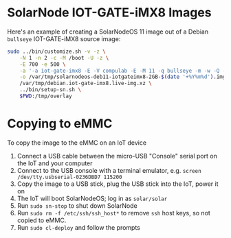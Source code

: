 # SolarNode IOT-GATE-iMX8 Images

Here's an example of creating a SolarNodeOS 11 image out of a Debian `bullseye` IOT-GATE-iMX8 source
image:

```sh
sudo ../bin/customize.sh -v -z \
	-N 1 -n 2 -c -M /boot -U -z \
	-E 700 -e 500 \
	-a '-a iot-gate-imx8 -E -V compulab -E -M 11 -q bullseye -m -w -Q -D conf/packages-deb11-del-early.txt -K conf/packages-deb11-add.txt -A conf/packages-deb11-add-late.txt -k conf/packages-deb11-keep.txt -X bin/extra-early.sh -x bin/extra-late.sh -o 172.16.159.167:3142' \
	-o /var/tmp/solarnodeos-deb11-iotgateimx8-2GB-$(date '+%Y%m%d').img \
	/var/tmp/debian.iot-gate-imx8.live-img.xz \
	../bin/setup-sn.sh \
	$PWD:/tmp/overlay
```

# Copying to eMMC

To copy the image to the eMMC on an IoT device

1. Connect a USB cable between the micro-USB "Console" serial port on the IoT and your computer
2. Connect to the USB console with a terminal emulator, e.g. `screen /dev/tty.usbserial-0236DBD7 115200`
3. Copy the image to a USB stick, plug the USB stick into the IoT, power it on
4. The IoT will boot SolarNodeOS; log in as `solar/solar`
5. Run `sudo sn-stop` to shut down SolarNode 
6. Run `sudo rm -f /etc/ssh/ssh_host*` to remove `ssh` host keys, so not copied to eMMC.
7. Run `sudo cl-deploy` and follow the prompts
